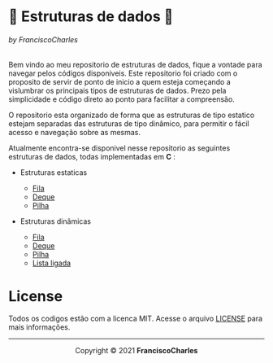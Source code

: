 <p align="center">
  <h1> 🎲 Estruturas de dados 🎲</h1>
  <h6>by <i>FranciscoCharles</i></h6>
</p>

Bem vindo ao meu repositorio de estruturas de dados, fique a vontade para navegar pelos códigos disponiveis. Este repositorio foi criado com o proposito de servir de ponto de inicio a quem esteja começando a vislumbrar os principais tipos de estruturas de dados. Prezo pela simplicidade e código direto ao ponto para facilitar a compreensão.

O repositorio esta organizado de forma que as estruturas de tipo estatico estejam separadas das estruturas de tipo dinâmico, para permitir o fácil acesso e navegação sobre as mesmas.

Atualmente encontra-se disponivel nesse repositorio as seguintes estruturas de dados, todas implementadas em **C** :

- Estruturas estaticas
  + [Fila](static-structures/queue/)
  + [Deque](static-structures/deque/)
  + [Pilha](static-structures/stack/)

- Estruturas dinâmicas
  + [Fila](dynamic-structures/queue/)
  + [Deque](dynamic-structures/deque/)
  + [Pilha](dynamic-structures/stack/)
  + [Lista ligada](dynamic-structures/linked-list/)

# **License**

Todos os codigos estão com a licenca MIT. Acesse o arquivo [LICENSE](LICENSE) para mais informações.

---

<p align="center">
    Copyright © 2021 <b>FranciscoCharles</b>
</p>

